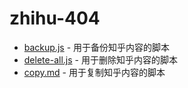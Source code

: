 # zhihu-404

- [backup.js](./backup.js) - 用于备份知乎内容的脚本
- [delete-all.js](./delete-all.js) - 用于删除知乎内容的脚本
- [copy.md](./copy.md) - 用于复制知乎内容的脚本